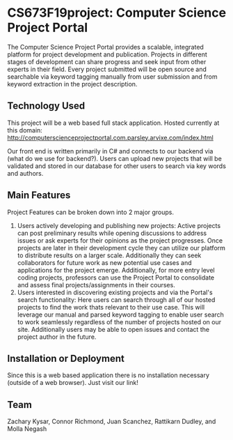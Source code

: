 # CS673F19project: Computer Science Project Portal
The Computer Science Project Portal provides a scalable, integrated platform for project development and publication. Projects in different stages of development can share progress and seek input from other experts in their field. Every project submitted will be open source and searchable via keyword tagging manually from user submission and from keyword extraction in the project description.

## Technology Used
This project will be a web based full stack application. Hosted currently at this domain:
http://computerscienceprojectportal.com.parsley.arvixe.com/index.html

Our front end is written primarily in C# and connects to our backend via (what do we use for backend?). Users can upload new projects that will be validated and stored in our database for other users to search via key words and authors.  

## Main Features
Project Features can be broken down into 2 major groups.
1) Users actively developing and publishing new projects:
Active projects can post preliminary results while opening discussions to address issues or ask experts for their opinions as the project progresses. Once projects are later in their development cycle they can utilize our platform to distribute results on a larger scale. Additionally they can seek collaborators for future work as new potential use cases and applications for the project emerge. Additionally, for more entry level coding projects, professors can use the Project Portal to consolidate and assess final projects/assignments in their courses.
2) Users interested in discovering existing projects and via the Portal's search functionality:
Here users can search through all of our hosted projects to find the work thats relevant to their use case. This will leverage our manual and parsed keyword tagging to enable user search to work seamlessly regardless of the number of projects hosted on our site. Additionally users may be able to open issues and contact the project author in the future.

## Installation or Deployment
Since this is a web based application there is no installation necessary (outside of a web browser). Just visit our link!

## Team
Zachary Kysar,
Connor Richmond,
Juan Scanchez,
Rattikarn Dudley,
and Molla Negash


